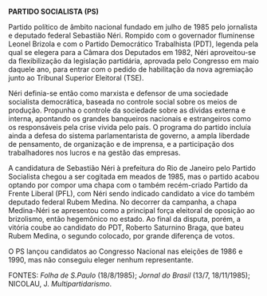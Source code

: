 **PARTIDO SOCIALISTA (PS)**

Partido político de âmbito nacional fundado em julho de 1985 pelo
jornalista e deputado federal Sebastião Néri. Rompido com o governador
fluminense Leonel Brizola e com o Partido Democrático Trabalhista (PDT),
legenda pela qual se elegera para a Câmara dos Deputados em 1982, Néri
aproveitou-se da flexibilização da legislação partidária, aprovada pelo
Congresso em maio daquele ano, para entrar com o pedido de habilitação
da nova agremiação junto ao Tribunal Superior Eleitoral (TSE).

Néri definia-se então como marxista e defensor de uma sociedade
socialista democrática, baseada no controle social sobre os meios de
produção. Propunha o controle da sociedade sobre as dívidas externa e
interna, apontando os grandes banqueiros nacionais e estrangeiros como
os responsáveis pela crise vivida pelo país. O programa do partido
incluía ainda a defesa do sistema parlamentarista de governo, a ampla
liberdade de pensamento, de organização e de imprensa, e a participação
dos trabalhadores nos lucros e na gestão das empresas.

A candidatura de Sebastião Néri à prefeitura do Rio de Janeiro pelo
Partido Socialista chegou a ser cogitada em meados de 1985, mas o
partido acabou optando por compor uma chapa com o também recém-criado
Partido da Frente Liberal (PFL), com Néri sendo indicado candidato a
vice do também deputado federal Rubem Medina. No decorrer da campanha, a
chapa Medina-Néri se apresentou como a principal força eleitoral de
oposição ao brizolismo, então hegemônico no estado. Ao final da disputa,
porém, a vitória coube ao candidato do PDT, Roberto Saturnino Braga, que
bateu Rubem Medina, o segundo colocado, por grande diferença de votos.

O PS lançou candidatos ao Congresso Nacional nas eleições de 1986 e
1990, mas não conseguiu eleger nenhum representante.

FONTES: *Folha de S.Paulo* (18/8/1985); *Jornal do Brasil* (13/7,
18/11/1985); NICOLAU, J. *Multipartidarismo*.
